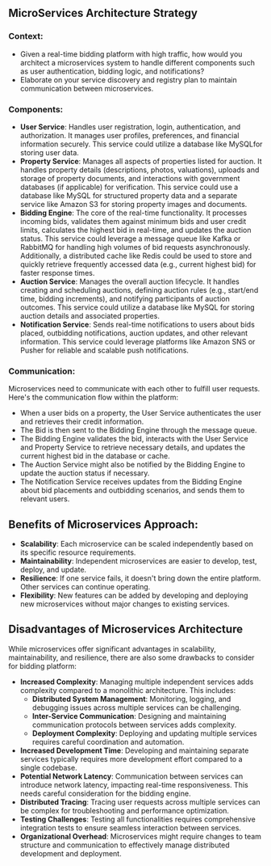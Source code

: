 ## MicroServices Architecture Strategy

### Context:

- Given a real-time bidding platform with high traffic, how would you architect a
  microservices system to handle different components such as user
  authentication, bidding logic, and notifications?
- Elaborate on your service discovery and registry plan to maintain
  communication between microservices.

### Components:

- **User Service**: Handles user registration, login, authentication, and authorization. It manages user profiles,
  preferences, and financial information securely. This service could utilize a database like MySQLfor storing
  user
  data.
- **Property Service**: Manages all aspects of properties listed for auction. It handles property details (descriptions,
  photos, valuations), uploads and storage of property documents, and interactions with government databases (if
  applicable) for verification. This service could use a database like MySQL for structured property data and a separate
  service like Amazon S3 for storing property images and documents.
- **Bidding Engine**: The core of the real-time functionality. It processes incoming bids, validates them against
  minimum bids
  and user credit limits, calculates the highest bid in real-time, and updates the auction status. This service could
  leverage a message queue like Kafka or RabbitMQ for handling high volumes of bid requests asynchronously.
  Additionally,
  a distributed cache like Redis could be used to store and quickly retrieve frequently accessed data (e.g., current
  highest bid) for faster response times.
- **Auction Service**: Manages the overall auction lifecycle. It handles creating and scheduling auctions, defining
  auction
  rules (e.g., start/end time, bidding increments), and notifying participants of auction outcomes. This service could
  utilize a database like MySQL for storing auction details and associated properties.
- **Notification Service**: Sends real-time notifications to users about bids placed, outbidding notifications, auction
  updates, and other relevant information. This service could leverage platforms like Amazon SNS or Pusher for reliable
  and scalable push notifications.

### Communication:

Microservices need to communicate with each other to fulfill user requests. Here's the communication flow within the
platform:

- When a user bids on a property, the User Service authenticates the user and retrieves their credit information.
- The Bid is then sent to the Bidding Engine through the message queue.
- The Bidding Engine validates the bid, interacts with the User Service and Property Service to retrieve necessary
  details, and updates the current highest bid in the database or cache.
- The Auction Service might also be notified by the Bidding Engine to update the auction status if necessary.
- The Notification Service receives updates from the Bidding Engine about bid placements and outbidding scenarios, and
  sends them to relevant users.

## Benefits of Microservices Approach:

- **Scalability**: Each microservice can be scaled independently based on its specific resource requirements.
- **Maintainability**: Independent microservices are easier to develop, test, deploy, and update.
- **Resilience**: If one service fails, it doesn't bring down the entire platform. Other services can continue
  operating.
- **Flexibility**: New features can be added by developing and deploying new microservices without major changes to
  existing services.

## Disadvantages of Microservices Architecture

While microservices offer significant advantages in scalability, maintainability, and resilience, there are also some
drawbacks to consider for bidding platform:

- **Increased Complexity**: Managing multiple independent services adds complexity compared to a monolithic
  architecture. This includes:
    - **Distributed System Management**: Monitoring, logging, and debugging issues across multiple services can be
      challenging.
    - **Inter-Service Communication**: Designing and maintaining communication protocols between services adds complexity.
    - **Deployment Complexity**: Deploying and updating multiple services requires careful coordination and automation.
- **Increased Development Time**: Developing and maintaining separate services typically requires more development effort
  compared to a single codebase.
- **Potential Network Latency**: Communication between services can introduce network latency, impacting real-time
  responsiveness. This needs careful consideration for the bidding engine.
- **Distributed Tracing**: Tracing user requests across multiple services can be complex for troubleshooting and performance
  optimization.
- **Testing Challenges**: Testing all functionalities requires comprehensive integration tests to ensure seamless
  interaction between services.
- **Organizational Overhead**: Microservices might require changes to team structure and communication to effectively manage
  distributed development and deployment.